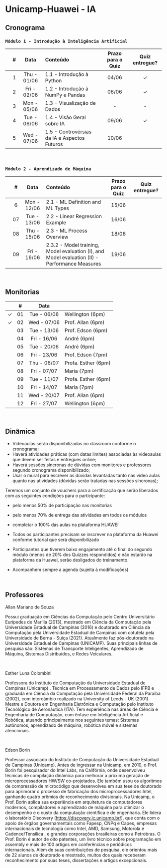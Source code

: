 # Unicamp-Huawei - IA

## Cronograma
### ```Módulo 1 - Introdução à Inteligência Artificial```

|  | # | Data | Conteúdo | Prazo para o Quiz | Quiz entregue? |
|:---:|:---:|:---:|:---|:---:|:---:|
|  | 1 | Thu - 01/06 | 1.1 - Introdução à Python | 04/06 | &check; |
|  | 2 | Fri - 02/06 | 1.2 - Introdução à NumPy e Pandas | 06/06 | &check; |
|  | 3 | Mon - 05/06 | 1.3 - Visualização de Dados | - | - |
|  | 4 | Tue - 06/06 | 1.4 - Visão Geral sobre IA | 09/06 | &check; |
|  | 5 | Wed - 07/06 | 1.5 - Controvérsias da IA e Aspectos Futuros | 10/06 |  |

<br>


### ```Módulo 2 - Aprendizado de Máquina```

|  | # | Data | Conteúdo | Prazo para o Quiz | Quiz entregue? |
|:---:|:---:|:---:|:---|:---:|:---:|
|  | 6 | Mon - 12/06 | 2.1 - ML Definition and ML Types | 15/06 |  |
|  | 07 | Tue - 13/06 | 2.2 - Linear Regression Example | 16/06 |  |
|  | 08 | Thu - 15/06 | 2.3 - ML Process Overview | 18/06 |  |
|  | 09 | Fri - 16/06 | 2.3.2 - Model training, Model evaluation (I), and Model evaluation (II) - Performance Measures | 19/06 |  |

<br>


## Monitorias
|  | # | Data |  |
|:---:|:---:|:---:|:---|
| &check; | 01 | Tue - 06/06 | Wellington (6pm) |
| &check; | 02 | Wed - 07/06 | Prof. Allan (6pm) |
|  | 03 | Tue - 13/06 | Prof. Edson (6pm) |
|  | 04 | Fri - 16/06 | André (6pm) |
|  | 05 | Tue - 20/06 | André (6pm) |
|  | 06 | Fri - 23/06 | Prof. Edson (7pm) |
|  | 07 | Thu - 06/07 | Profa. Esther (6pm) |
|  | 08 | Fri - 07/07 | Maria (7pm) |
|  | 09 | Tue - 11/07 | Profa. Esther (6pm) |
|  | 10 | Fri - 14/07 | Maria (7pm) |
|  | 11 | Wed - 20/07 | Prof. Allan (6pm)
|  | 12 | Fri - 27/07 | Wellington (6pm) |


<br>


## Dinâmica
- Videoaulas serão disponibilizadas no classroom conforme o cronograma;
- Haverá atividades práticas (com datas limites) associadas  às videoaulas que devem ser feitas e entregues online;
- Haverá sessões síncronas de dúvidas com monitores e professores segundo cronograma disponibilizado;
- Usar o mural para escrever as dúvidas levantadas tanto nas vídeo aulas quanto nas atividades (dúvidas serão tratadas nas sessões síncronas);

Teremos um conjunto de vouchers para a certificação que serão liberados com as seguintes condições para o participante:
- pelo menos 50% de participação nas monitorias
- pelo menos 70% de entrega das atividades em todos os módulos
- completar o 100% das aulas na plataforma HUAWEI

- Todos os participantes precisam se inscrever na plataforma da Huawei conforme tutorial que será disponibilizado

- Participantes que tiverem baixo engajamento até o final do segundo módulo (menos de 20% dos Quizzes respondidos) e não estarão na plataforma da Huawei, serão desligados do treinamento.

- Acompanhem sempre a agenda (sujeita à modificações)

<br>


## Professores
Allan Mariano de Souza

Possui graduação em Ciências da Computação pelo Centro Universitário Eurípedes de Marília (2013), mestrado em Ciência da Computação pela Universidade Estadual de Campinas (2016) e doutorado em Ciência da Computação pela Universidade Estadual de Campinas com cotutela pela Universidade de Berna - Suíça (2021). Atualmente faz pós-doutorado na Universidade Estadual de Campinas (UNICAMP). Suas principais linhas de pesquisa são: Sistemas de Transporte Inteligentes, Aprendizado de Máquina, Sistemas Distribuídos, e Redes Veiculares. 

<br>


Esther Luna Colombini

Professora do Instituto de Computação da Universidade Estadual de Campinas (Unicamp) . Técnica em Processamento de Dados pelo IFPB e graduada em Ciência da Computação pela Universidade Federal da Paraíba (2002), com intercâmbio realizado na University of Leeds - UK (2001). Mestre e Doutora em Engenharia Eletrônica e Computação pelo Instituto Tecnológico de Aeronáutica (ITA). Tem experiência nas áreas de Ciência e Engenharia de Computação, com ênfase em Inteligência Artificial e Robótica, atuando principalmente nos seguintes temas: Sistemas autônomos, aprendizado de máquina, robótica móvel e sistemas atencionais.

<br>


Edson Borin

Professor associado do Instituto de Computação da Universidade Estadual de Campinas (Unicamp).  Antes de ingressar na Unicamp, em 2010, o Prof. Borin foi pesquisador do Intel Labs, na Califórnia, onde desenvolveu técnicas de compilação dinâmica para melhorar a próxima geração de microprocessadores HW/SW co-projetados. Ele também usou os algoritmos de compressão de microcódigo que desenvolveu em sua tese de doutorado para aprimorar o processo de fabricação dos microprocessadores Intel, ganhando quatro prêmios de reconhecimento divisionais. Na Unicamp, o Prof. Borin aplica sua experiência em arquitetura de computadores modernos, compiladores e aprendizado de máquina para otimizar o desempenho e o custo da computação científica e de engenharia. Ele lidera o laboratório Discovery (https://discovery.ic.unicamp.br/), que conta com o apoio de órgãos governamentais como Fapesp, CNPq e Capes, empresas internacionais de tecnologia como Intel, AMD, Samsung, Motorola e Cadence/Tensilica , e grandes corporações brasileiras como a Petrobras. O Prof. Borin é autor de oito patentes, um livro técnico sobre programação em assembly e mais de 100 artigos em conferências e periódicos internacionais. Além de suas contribuições de pesquisa, ele orientou mais de 22 alunos de doutorado e mestrado, muitos dos quais receberam reconhecimento por suas teses, dissertações e artigos excepcionais.